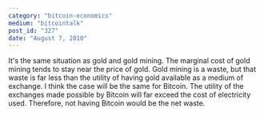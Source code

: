 ```yaml
---
category: "bitcoin-economics"
medium: "bitcointalk"
post_id: "327"
date: "August 7, 2010"
---
```

It's the same situation as gold and gold mining.  The marginal cost of gold mining tends to stay near the price of gold.  Gold mining is a waste, but that waste is far less than the utility of having gold available as a medium of exchange. 
I think the case will be the same for Bitcoin.  The utility of the exchanges made possible by Bitcoin will far exceed the cost of electricity used.  Therefore, not having Bitcoin would be the net waste.
